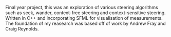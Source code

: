 Final year project, this was an exploration of various steering algorithms such as seek, wander, context-free steering and context-sensitive steering.
Written in C++ and incorporating SFML for visualisation of measurements. The foundation of my reasearch was based off of work by Andrew Fray and Craig Reynolds.

